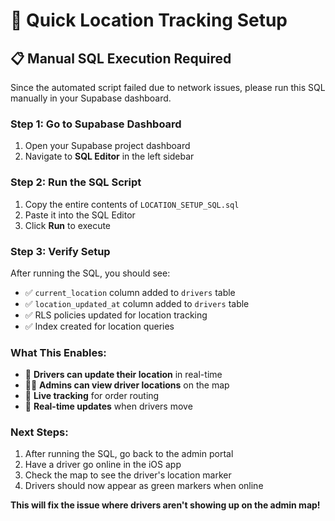 # 🚀 Quick Location Tracking Setup

## 📋 **Manual SQL Execution Required**

Since the automated script failed due to network issues, please run this SQL manually in your Supabase dashboard.

### **Step 1: Go to Supabase Dashboard**
1. Open your Supabase project dashboard
2. Navigate to **SQL Editor** in the left sidebar

### **Step 2: Run the SQL Script**
1. Copy the entire contents of `LOCATION_SETUP_SQL.sql`
2. Paste it into the SQL Editor
3. Click **Run** to execute

### **Step 3: Verify Setup**
After running the SQL, you should see:
- ✅ `current_location` column added to `drivers` table
- ✅ `location_updated_at` column added to `drivers` table
- ✅ RLS policies updated for location tracking
- ✅ Index created for location queries

### **What This Enables:**
- 🚗 **Drivers can update their location** in real-time
- 👨‍💼 **Admins can view driver locations** on the map
- 📍 **Live tracking** for order routing
- 🔄 **Real-time updates** when drivers move

### **Next Steps:**
1. After running the SQL, go back to the admin portal
2. Have a driver go online in the iOS app
3. Check the map to see the driver's location marker
4. Drivers should now appear as green markers when online

**This will fix the issue where drivers aren't showing up on the admin map!**
